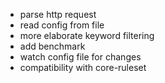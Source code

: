 - parse http request
- read config from file
- more elaborate keyword filtering
- add benchmark
- watch config file for changes
- compatibility with core-ruleset
